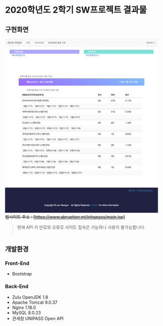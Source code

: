 # 2020학년도 2학기 SW프로젝트 결과물

## 구현화면
![메인화면](/png/main.png)
~~웹사이트 주소 : [https://www.abruption.ml/inhapass/main.jsp]~~
> 현재 API 키 만료와 오류로 사이트 접속은 가능하나 사용이 불가능합니다.
<br /><br />

## 개발환경
### Front-End
- Bootstrap

### Back-End
- Zulu OpenJDK 1.8
- Apache Tomcat 9.0.37
- Nginx 1.18.0
- MySQL 8.0.23
- 관세청 UNIPASS Open API
